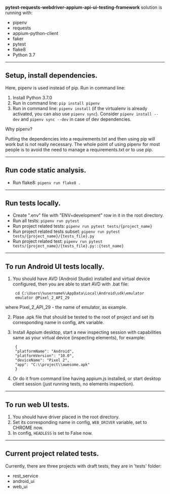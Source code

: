 **pytest-requests-webdriver-appium-api-ui-testing-framework**
solution is running with:
- pipenv
- requests
- appium-python-client
- faker
- pytest
- flake8
- Python 3.7

---

## Setup, install dependencies.

Here, pipenv is used instead of pip. Run in command line:

1. Install Python 3.7.0
2. Run in command line: `pip install pipenv`
3. Run in command line: `pipenv install` (if the virtualenv is already activated, you can also use `pipenv sync`). Consider `pipenv install --dev` and `pipenv sync --dev` in case of dev dependencies.

Why pipenv?

Putting the dependencies into a requirements.txt and then using pip will work but is not really necessary. The whole point of using pipenv for most people is to avoid the need to manage a requirements.txt or to use pip.

---

## Run code static analysis.

- Run flake8: `pipenv run flake8 .`

---

## Run tests locally.

- Create ".env" file with "ENV=development" row in it in the root directory.
- Run all tests: `pipenv run pytest`
- Run project related tests: `pipenv run pytest tests/{project_name}`
- Run project related tests subset: `pipenv run pytest tests/{project_name}/{tests_file}.py`
- Run project related test: `pipenv run pytest tests/{project_name}/{tests_file}.py::{test_name}`

---

## To run Android UI tests locally.

1. You should have AVD (Android Studio) installed and virtual device configured, then you are able to start AVD with .bat file:

        cd C:\Users\%username%\AppData\Local\Android\sdk\emulator
        emulator @Pixel_2_API_29

where Pixel_2_API_29 - the name of emulator, as example.

2. Plase .apk file that should be tested to the root of project and set its corresponding name in config, `APK` variable.

3. Install Appium desktop, start a new inspecting session with capabilities same as your virtual device (inspecting elements), for example:

        {
        "platformName": "Android",
        "platformVersion": "10.0",
        "deviceName": "Pixel 2",
        "app": "C:\\project\\awesome.apk"
        }

4. Or do it from command line having appium.js installed, or start desktop client session (just running tests, no elements inspection).

---

## To run web UI tests.

1. You should have driver placed in the root directory.
2. Set its corresponding name in config, `WEB_DRIVER` variable, set to CHROME now.
3. In config, `HEADLESS` is set to False now.

---

## Current project related tests.

Currently, there are three projects with draft tests, they are in 'tests' folder:

- rest_service
- android_ui
- web_ui
